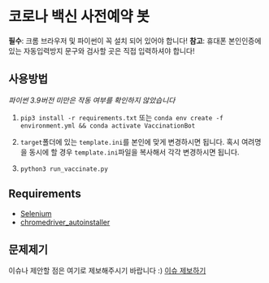 # 코로나 백신 사전예약 봇

**필수**: 크롬 브라우저 및 파이썬이 꼭 설치 되어 있어야 합니다!
**참고**: 휴대폰 본인인증에 있는 자동입력방지 문구와 검사할 곳은 직접 입력하셔야 합니다!

## 사용방법
*파이썬 3.9버전 미만은 작동 여부를 확인하지 않았습니다*

1. `pip3 install -r requirements.txt` 또는
`conda env create -f environment.yml && conda activate VaccinationBot`

2. `target`폴더에 있는 `template.ini`를 본인에 맞게 변경하시면 됩니다. 혹시 여려명을 동시에 할 경우 `template.ini`파일을 복사해서 각각 변경하시면 됩니다.

3. `python3 run_vaccinate.py` 

## Requirements
* [Selenium](https://pypi.org/project/selenium/)
* [chromedriver_autoinstaller](https://pypi.org/project/chromedriver-autoinstaller/)

## 문제제기
이슈나 제안할 점은 여기로 제보해주시기 바랍니다 :)
[이슈 제보하기](https://github.com/MO-Ventures/VaccinationBot/issues)